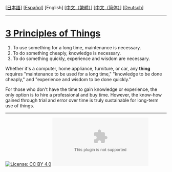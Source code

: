 [[日本語](ja.md)] [[Español](es.md)] [English] [[中文（繁體）](zh-tw.md)] [[中文（简体）](zh-cn.md)] [[Deutsch](de.md)]

---

# [3 Principles of Things](https://principle-of-things.github.io/)

1. To use something for a long time, maintenance is necessary.
2. To do something cheaply, knowledge is necessary.
3. To do something quickly, experience and wisdom are necessary.

Whether it's a computer, home appliance, furniture, or car, any **thing** requires "maintenance to be used for a long time," "knowledge to be done cheaply," and "experience and wisdom to be done quickly."

For those who don't have the time to gain knowledge or experience, the only option is to hire a professional and buy time. However, the know-how gained through trial and error over time is truly sustainable for long-term use of things.

---

[![License: CC BY 4.0](https://img.shields.io/badge/License-CC_BY_4.0-lightgrey.svg)](https://github.com/principle-of-things/principle-of-things.github.com/blob/main/LICENSE "Content on the site of 'Principles of Things' is licensed under a Creative Commons Attribution 4.0 International license.")
[![GitHub Repo stars](https://img.shields.io/github/stars/principle-of-things/principle-of-things.github.com)](https://github.com/principle-of-things/principle-of-things.github.com)
